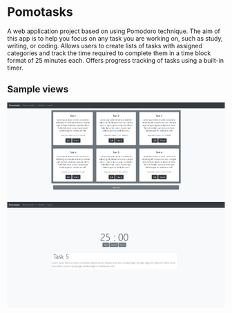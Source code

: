# Pomotasks

A web application project based on using Pomodoro technique. The aim of this app is to help you focus on any task you are working on, such as study, writing, or coding. Allows users to create lists of tasks with assigned categories and track the time required to complete them in a time block format of 25 minutes each. Offers progress tracking of tasks using a built-in timer.


## Sample views
![](screenshots/img1.png)
![](screenshots/img2.png)
